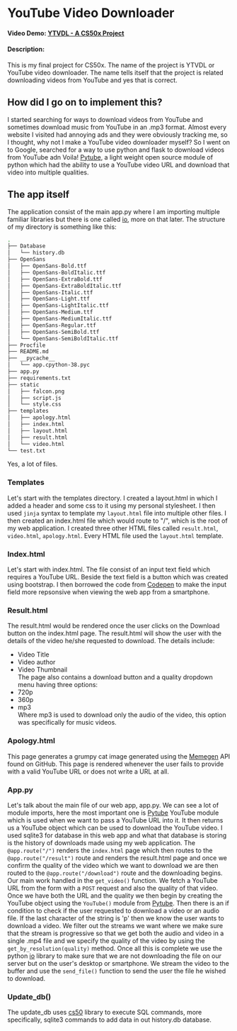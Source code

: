 # YouTube Video Downloader
#### Video Demo: [YTVDL - A CS50x Project](https://www.youtube.com/watch?v=TWzjLfXKdio&ab_channel=HussainJaved)
#### Description: 
This is my final project for CS50x. The name of the project is YTVDL or YouTube video downloader.
The name tells itself that the project is related downloading videos from YouTube and yes that is correct.
## How did I go on to implement this?
I started searching for ways to download videos from YouTube and sometimes download music from YouTube in an .mp3 format.
Almost every website I visited had annoying ads and they were obviously tracking me, so I thought, why not I make a YouTube video
downloader myself? So I went on to Google, searched for a way to use python and flask to download videos from YouTube adn Voila!
[Pytube](https://pytube.io/en/latest/), a light weight open source module of python which had the ability to use a YouTube video URL
and download that video into multiple qualities.

## The app itself
The application consist of the main app.py where I am importing multiple familiar libraries but there is one called [io](https://docs.python.org/3/library/io.html),
more on that later. The structure of my directory is something like this:
```bash
.
├── Database
│   └── history.db
├── OpenSans
│   ├── OpenSans-Bold.ttf
│   ├── OpenSans-BoldItalic.ttf
│   ├── OpenSans-ExtraBold.ttf
│   ├── OpenSans-ExtraBoldItalic.ttf
│   ├── OpenSans-Italic.ttf
│   ├── OpenSans-Light.ttf
│   ├── OpenSans-LightItalic.ttf
│   ├── OpenSans-Medium.ttf
│   ├── OpenSans-MediumItalic.ttf
│   ├── OpenSans-Regular.ttf
│   ├── OpenSans-SemiBold.ttf
│   └── OpenSans-SemiBoldItalic.ttf
├── Procfile
├── README.md
├── __pycache__
│   └── app.cpython-38.pyc
├── app.py
├── requirements.txt
├── static
│   ├── falcon.png
│   ├── script.js
│   └── style.css
├── templates
│   ├── apology.html
│   ├── index.html
│   ├── layout.html
│   ├── result.html
│   └── video.html
└── test.txt
```
Yes, a lot of files.
### Templates
Let's start with the templates directory. I created a layout.html in which I added a header and some css to it using my personal stylesheet. I then used
```jinja``` syntax to template my ```layout.html``` file into multiple other files. I then created an index.html file which would route to "/", which is the 
root of my web application. I created three other HTML files called ```result.html```, ```video.html```, ```apology.html```. Every HTML file used the ```layout.html``` template.

### Index.html
Let's start with index.html. The file consist of an input text field which requires a YouTube URL. Beside the text field is a button which was created using bootstrap.
I then borrowed the code from [Codepen](https://codepen.io/Tipue/pen/NzpeoN) to make the input field more repsonsive when viewing the web app from a smartphone.
### Result.html
The result.html would be rendered once the user clicks on the Download button on the index.html page. The result.html will show the user with the details
of the video he/she requested to download. The details include:
- Video Title
- Video author
- Video Thumbnail<br>
The page also contains a download button and a quality dropdown menu having three options:
- 720p
- 360p
- mp3<br>
Where mp3 is used to download only the audio of the video, this option was specifically for music videos.

### Apology.html
This page generates a grumpy cat image generated using the [Memegen](https://github.com/jacebrowning/memegen) API found on GitHub. This page is rendered whenever the
user fails to provide with a valid YouTube URL or does not write a URL at all.

### App.py
Let's talk about the main file of our web app, app.py. We can see a lot of module imports, here the most important one is [Pytube](https://pytube.io/en/latest/) YouTube module which is used when we want to pass a YouTube URL into it. It then returns us a YouTube object which can be used to download the YouTube video.
I used sqlite3 for database in this web app and what that database is storing is the history of downloads made using my web application. The ```@app.route("/")``` renders the ```index.html``` page which then routes to the ```@app.route("/result")``` route and renders the result.html page and once we confirm the quality of the 
video which we want to download we are then routed to the ```@app.route("/download")``` route and the downloading begins. Our main work handled in the ```get_video()``` function. We fetch a YouTube URL from the form with a ```POST``` request and also the quality of that video. Once we have both the URL and the quality we then begin by creating the YouTube object using the ```YouTube()``` module from [Pytube](https://pytube.io/en/latest/). Then there is an if condition to check if the user requested to download a video or an audio file. If the last character of the string is 'p' then we know the user wants to download a video. We filter
out the streams we want where we make sure that the stream is progressive so that we get both the audio and video in a single .mp4 file and we specify the quality
of the video by using the ```get_by_resolution(quality)``` method. Once all this is complete we use the python [io](https://docs.python.org/3/library/io.html) library 
to make sure that we are not downloading the file on our server but on the user's desktop or smartphone. We stream the video to the buffer and use the ```send_file()``` function to send the user the file he wished to download.
### Update_db()
The update_db uses [cs50](https://pypi.org/project/cs50/) library to execute SQL commands, more specifically, sqlite3 commands to add data in out history.db database.
